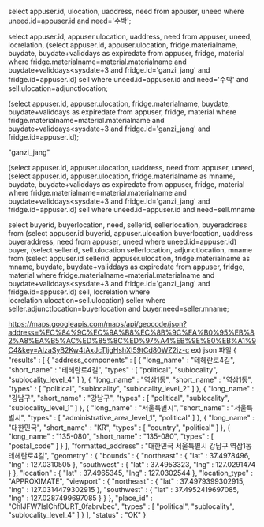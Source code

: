 select appuser.id, ulocation, uaddress, need from appuser, uneed where uneed.id=appuser.id and need='수박';




select appuser.id, appuser.ulocation, uaddress, need 
from appuser, uneed, locrelation, 
(select appuser.id, appuser.ulocation, fridge.materialname, buydate, buydate+validdays as expiredate from appuser, fridge, material where fridge.materialname=material.materialname and buydate+validdays<sysdate+3 and fridge.id='ganzi_jang' and fridge.id=appuser.id) sell
where uneed.id=appuser.id and need='수박' and sell.ulocation=adjunctlocation;



(select appuser.id, appuser.ulocation, fridge.materialname, buydate, buydate+validdays as expiredate from appuser, fridge, material where fridge.materialname=material.materialname and buydate+validdays<sysdate+3 and fridge.id='ganzi_jang' and fridge.id=appuser.id);

"ganzi_jang"



(select appuser.id, appuser.ulocation, uaddress, need 
from appuser, uneed, (select appuser.id, appuser.ulocation, fridge.materialname as mname, buydate, buydate+validdays as expiredate from appuser, fridge, material where fridge.materialname=material.materialname and buydate+validdays<sysdate+3 and fridge.id='ganzi_jang' and fridge.id=appuser.id) sell
where uneed.id=appuser.id and need=sell.mname







select buyerid, buyerlocation, need, sellerid, sellerlocation, buyeraddress from
(select appuser.id buyerid, appuser.ulocation buyerlocation, uaddress buyeraddress, need 
from appuser, uneed
where uneed.id=appuser.id) buyer,
(select sellerid, sell.ulocation sellerlocation, adjunctlocation, mname from
(select appuser.id sellerid, appuser.ulocation, fridge.materialname as mname, buydate, buydate+validdays as expiredate from appuser, fridge, material where fridge.materialname=material.materialname and buydate+validdays<sysdate+3 and fridge.id='ganzi_jang' and fridge.id=appuser.id) sell,
locrelation
where locrelation.ulocation=sell.ulocation) seller
where seller.adjunctlocation=buyerlocation and buyer.need=seller.mname;

https://maps.googleapis.com/maps/api/geocode/json?address=%EC%84%9C%EC%9A%B8%EC%8B%9C%EA%B0%95%EB%82%A8%EA%B5%AC%ED%85%8C%ED%97%A4%EB%9E%80%EB%A1%9C4&key=AIzaSyB2Kw4tAxJcTljgHshXI59tCd80WZ2iz-c
ex) json 파일
{
   "results" : [
      {
         "address_components" : [
            {
               "long_name" : "테헤란로4길",
               "short_name" : "테헤란로4길",
               "types" : [ "political", "sublocality", "sublocality_level_4" ]
            },
            {
               "long_name" : "역삼1동",
               "short_name" : "역삼1동",
               "types" : [ "political", "sublocality", "sublocality_level_2" ]
            },
            {
               "long_name" : "강남구",
               "short_name" : "강남구",
               "types" : [ "political", "sublocality", "sublocality_level_1" ]
            },
            {
               "long_name" : "서울특별시",
               "short_name" : "서울특별시",
               "types" : [ "administrative_area_level_1", "political" ]
            },
            {
               "long_name" : "대한민국",
               "short_name" : "KR",
               "types" : [ "country", "political" ]
            },
            {
               "long_name" : "135-080",
               "short_name" : "135-080",
               "types" : [ "postal_code" ]
            }
         ],
         "formatted_address" : "대한민국 서울특별시 강남구 역삼1동 테헤란로4길",
         "geometry" : {
            "bounds" : {
               "northeast" : {
                  "lat" : 37.4978496,
                  "lng" : 127.0310505
               },
               "southwest" : {
                  "lat" : 37.4953323,
                  "lng" : 127.0291474
               }
            },
            "location" : {
               "lat" : 37.4965345,
               "lng" : 127.0302544
            },
            "location_type" : "APPROXIMATE",
            "viewport" : {
               "northeast" : {
                  "lat" : 37.4979399302915,
                  "lng" : 127.0314479302915
               },
               "southwest" : {
                  "lat" : 37.4952419697085,
                  "lng" : 127.0287499697085
               }
            }
         },
         "place_id" : "ChIJFW7lslChfDURT_0fabrvbec",
         "types" : [ "political", "sublocality", "sublocality_level_4" ]
      }
   ],
   "status" : "OK"
}
